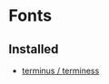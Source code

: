 # Fonts
## Installed
- [terminus / terminess](https://github.com/ryanoasis/nerd-fonts/releases/download/v3.2.1/Terminus.zip)
